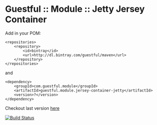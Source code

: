 Guestful :: Module :: Jetty Jersey Container
===============================

Add in your POM:

```
<repositories>
    <repository>
        <id>bintray</id>
        <url>http://dl.bintray.com/guestful/maven</url>
    </repository>
</repositories>
```

and

```
<dependency>
    <groupId>com.guestful.module</groupId>
    <artifactId>guestful.module.jersey-container-jetty</artifactId>
    <version>?</version>
</dependency>
```

Checkout last version [here](https://bintray.com/guestful/maven/guestful.module.jersey-container-jetty/view)

[![Build Status](https://drone.io/github.com/guestful/module.jersey-container-jetty/status.png)](https://drone.io/github.com/guestful/module.jersey-container-jetty/latest)

